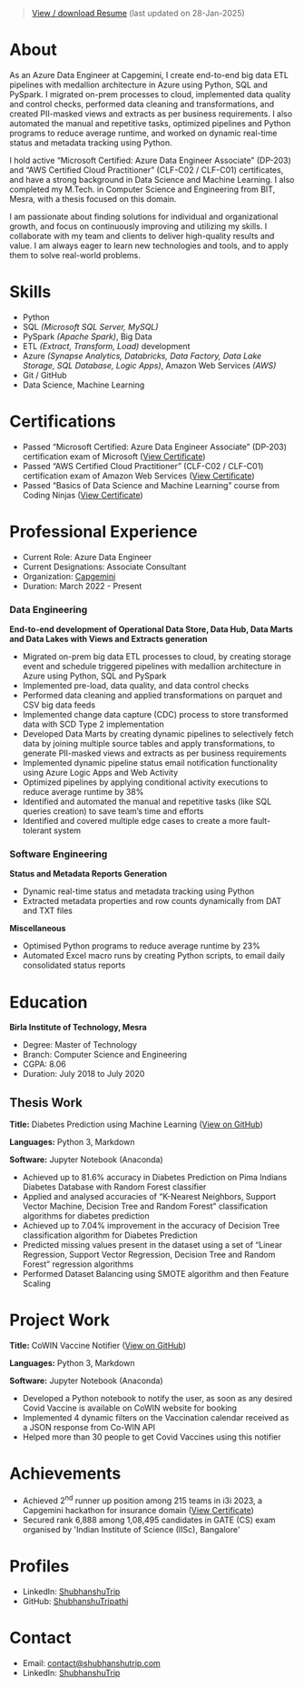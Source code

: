 >[View / download Resume](/Documents/Shubhanshu%20Tripathi%20Resume.pdf) (last updated on 28-Jan-2025)

# About
As an Azure Data Engineer at Capgemini, I create end-to-end big data  ETL pipelines with medallion architecture in Azure using Python, SQL and PySpark. I migrated on-prem processes to cloud, implemented data quality and control checks, performed data cleaning and transformations, and created PII-masked views and extracts as per business requirements. I also automated the manual and repetitive tasks, optimized pipelines and  Python programs to reduce average runtime, and worked on dynamic real-time status and metadata tracking using Python.

I hold active “Microsoft Certified: Azure Data Engineer Associate”  (DP-203) and “AWS Certified Cloud Practitioner” (CLF-C02 / CLF-C01)  certificates, and have a strong background in Data Science and Machine  Learning. I also completed my M.Tech. in Computer Science and  Engineering from BIT, Mesra, with a thesis focused on this domain.

I am passionate about finding solutions for individual and organizational growth, and focus on continuously improving and utilizing my skills. I collaborate with my team and clients to deliver high-quality results and value. I am always eager to learn new technologies and tools, and to apply them to solve real-world problems.

# Skills
- Python
- SQL _(Microsoft SQL Server, MySQL)_
- PySpark _(Apache Spark)_, Big Data
- ETL _(Extract, Transform, Load)_ development
- Azure _(Synapse Analytics, Databricks, Data Factory, Data Lake Storage, SQL Database, Logic Apps)_, Amazon Web Services _(AWS)_
- Git / GitHub
- Data Science, Machine Learning

# Certifications
- Passed “Microsoft Certified: Azure Data Engineer Associate” (DP-203) certification exam of Microsoft ([View Certificate](https://learn.microsoft.com/api/credentials/share/en-in/ShubhanshuTrip/54E1195F6A581B3?sharingId=900DD26B4187729E))
- Passed “AWS Certified Cloud Practitioner” (CLF-C02 / CLF-C01) certification exam of Amazon Web Services ([View Certificate](/Documents/ST%20AWS-CCP%20Certificate.pdf))
- Passed “Basics of Data Science and Machine Learning” course from Coding Ninjas ([View Certificate](https://students.codingninjas.com/verify/65b6af5ee928bb1c))

# Professional Experience
- Current Role: Azure Data Engineer
- Current Designations: Associate Consultant
- Organization: [Capgemini](https://www.capgemini.com)
- Duration: March 2022 - Present

### Data Engineering
**End-to-end development of Operational Data Store, Data Hub, Data Marts and Data Lakes with Views and Extracts generation**
- Migrated on-prem big data ETL processes to cloud, by creating storage event and schedule triggered pipelines with medallion architecture in Azure using Python, SQL and PySpark
- Implemented pre-load, data quality, and data control checks
- Performed data cleaning and applied transformations on parquet and CSV big data feeds
- Implemented change data capture (CDC) process to store transformed data with SCD Type 2 implementation
- Developed Data Marts by creating dynamic pipelines to selectively fetch data by joining multiple source tables and apply transformations, to generate PII-masked views and extracts as per business requirements
- Implemented dynamic pipeline status email notification functionality using Azure Logic Apps and Web Activity
- Optimized pipelines by applying conditional activity executions to reduce average runtime by 38%
- Identified and automated the manual and repetitive tasks (like SQL queries creation) to save team’s time and efforts
- Identified and covered multiple edge cases to create a more fault-tolerant system

### Software Engineering
**Status and Metadata Reports Generation**
- Dynamic real-time status and metadata tracking using Python
- Extracted metadata properties and row counts dynamically from DAT and TXT files

**Miscellaneous**
- Optimised Python programs to reduce average runtime by 23%
- Automated Excel macro runs by creating Python scripts, to email daily consolidated status reports

# Education
**Birla Institute of Technology, Mesra**
- Degree: Master of Technology
- Branch: Computer Science and Engineering
- CGPA: 8.06
- Duration: July 2018 to July 2020

## Thesis Work

**Title:** Diabetes Prediction using Machine Learning ([View on GitHub](https://github.com/ShubhanshuTripathi/Diabetes-Prediction))

**Languages:** Python 3, Markdown

**Software:** Jupyter Notebook (Anaconda)
- Achieved up to 81.6% accuracy in Diabetes Prediction on Pima Indians Diabetes Database with Random Forest classifier
- Applied and analysed accuracies of “K-Nearest Neighbors, Support Vector Machine, Decision Tree and Random Forest” classification algorithms for diabetes prediction
- Achieved up to 7.04% improvement in the accuracy of Decision Tree classification algorithm for Diabetes Prediction
- Predicted missing values present in the dataset using a set of “Linear Regression, Support Vector Regression, Decision Tree and Random Forest” regression algorithms
- Performed Dataset Balancing using SMOTE algorithm and then Feature Scaling

# Project Work

**Title:** CoWIN Vaccine Notifier ([View on GitHub](https://github.com/ShubhanshuTripathi/CoWIN-Vaccine-Notifier))

**Languages:** Python 3, Markdown

**Software:** Jupyter Notebook (Anaconda)
- Developed a Python notebook to notify the user, as soon as any desired Covid Vaccine is available on CoWIN website for booking
- Implemented 4 dynamic filters on the Vaccination calendar received as a JSON response from Co-WIN API
- Helped more than 30 people to get Covid Vaccines using this notifier

# Achievements
- Achieved 2<sup>nd</sup> runner up position among 215 teams in i3i 2023, a Capgemini hackathon for insurance domain ([View Certificate](/Documents/ST%20i3i%20Certificate.pdf))
- Secured rank 6,888 among 1,08,495 candidates in GATE (CS) exam organised by 'Indian Institute of Science (IISc), Bangalore'

# Profiles
- LinkedIn: [ShubhanshuTrip](https://www.linkedin.com/in/ShubhanshuTrip)
- GitHub: [ShubhanshuTripathi](https://github.com/ShubhanshuTripathi)

# Contact
- Email: [contact@shubhanshutrip.com](mailto:contact@shubhanshutrip.com)
- LinkedIn: [ShubhanshuTrip](https://www.linkedin.com/in/shubhanshutrip)

